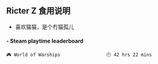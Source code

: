 ## Ricter Z 食用说明
- 喜欢猫猫，是个冇猫孤儿

<!-- steam-box start -->
#### - Steam playtime leaderboard
```text
🎮 World of Warships                 🕘 42 hrs 22 mins
```
<!-- Powered by https://github.com/YouEclipse/steam-box . -->
<!-- steam-box end -->
